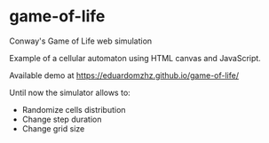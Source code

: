 # game-of-life
Conway's Game of Life web simulation

Example of a cellular automaton using HTML canvas and JavaScript.

Available demo at https://eduardomzhz.github.io/game-of-life/

Until now the simulator allows to:
- Randomize cells distribution
- Change step duration
- Change grid size
